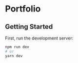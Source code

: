 # Portfolio

## Getting Started

First, run the development server:

```bash
npm run dev
# or
yarn dev
```